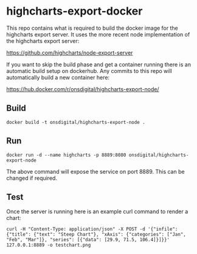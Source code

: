 # highcharts-export-docker

This repo contains what is required to build the docker image for the highcharts export server. It uses the more recent
node implementation of the highcharts export server:

https://github.com/highcharts/node-export-server

If you want to skip the build phase and get a container running there is an automatic build setup on dockerhub. Any
commits to this repo will automatically build a new container here:

https://hub.docker.com/r/onsdigital/highcharts-export-node/

## Build

```
docker build -t onsdigital/highcharts-export-node . 
```

## Run

```
docker run -d --name highcharts -p 8889:8080 onsdigital/highcharts-export-node
```

The above command will expose the service on port 8889. This can be changed if required.

## Test

Once the server is running here is an example curl command to render a chart:

```
curl -H "Content-Type: application/json" -X POST -d '{"infile":{"title": {"text": "Steep Chart"}, "xAxis": {"categories": ["Jan", "Feb", "Mar"]}, "series": [{"data": [29.9, 71.5, 106.4]}]}}' 127.0.0.1:8889 -o testchart.png
```
